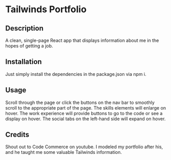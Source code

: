 # Tailwinds Portfolio

## Description

A clean, single-page React app that displays information about me in the hopes of getting a job. 

## Installation

Just simply install the dependencies in the package.json via npm i.

## Usage

Scroll through the page or click the buttons on the nav bar to smoothly scroll to the appropriate part of the page. The skills elements will enlarge on hover. The work experience will provide buttons to go to the code or see a display on hover. The social tabs on the left-hand side will expand on hover.

## Credits

Shout out to Code Commerce on youtube. I modeled my portfolio after his, and he taught me some valuable Tailwinds information. 